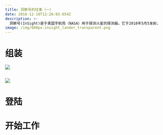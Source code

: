 ```yaml
---
title: 洞察号的往事（一）
date: 2018-12-10T12:26:03.654Z
description: >-
  洞察号(InSight)是于美国宇航局（NASA）用于探测火星的探测器。它于2018年5月5发射，经过半年的飞行，于2018年11月26日登陆火星，开启了探测火星的篇章...
image: /img/600px-insight_lander_transparent.png
---
```

# 组装

![](/img/pia20164insightnamechip.jpg)



![]()

![](/img/pia19666-marsinsightlander-assembly-20150429.jpg)







# 登陆

# 开始工作
